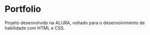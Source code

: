 # Portfolio
Projeto desenvolvido na ALURA, voltado para o desenvolvimento de habilidade com HTML e CSS.

